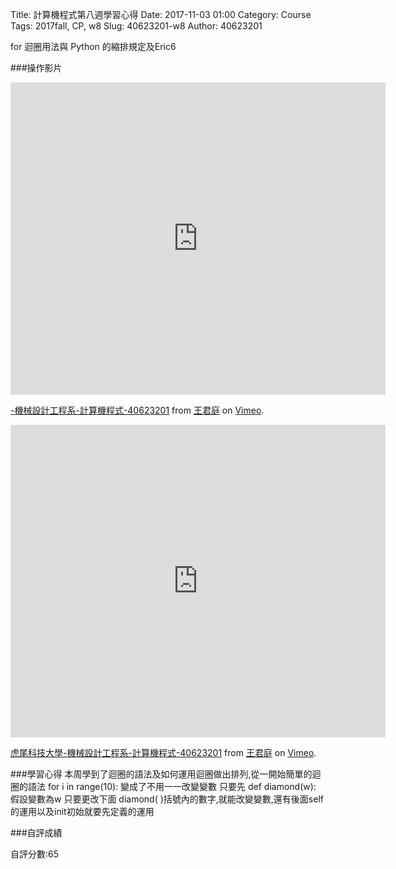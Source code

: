 Title: 計算機程式第八週學習心得
Date: 2017-11-03 01:00
Category: Course
Tags: 2017fall, CP,  w8
Slug: 40623201-w8
Author: 40623201

for 迴圈用法與 Python 的縮排規定及Eric6

<!-- PELICAN_END_SUMMARY -->

###操作影片

<iframe src="https://player.vimeo.com/video/241028153" width="600" height="500" frameborder="0" webkitallowfullscreen mozallowfullscreen allowfullscreen></iframe>
<p><a href="https://vimeo.com/241028153">-機械設計工程系-計算機程式-40623201</a> from <a href="https://vimeo.com/user73464997">王君庭</a> on <a href="https://vimeo.com">Vimeo</a>.</p>

<iframe src="https://player.vimeo.com/video/241027693" width="600" height="500" frameborder="0" webkitallowfullscreen mozallowfullscreen allowfullscreen></iframe>
<p><a href="https://vimeo.com/241027693">虎尾科技大學-機械設計工程系-計算機程式-40623201</a> from <a href="https://vimeo.com/user73464997">王君庭</a> on <a href="https://vimeo.com">Vimeo</a>.</p>

###學習心得
本周學到了迴圈的語法及如何運用迴圈做出排列,從一開始簡單的迴圈的語法 for i in range(10): 變成了不用一一改變變數 只要先 def diamond(w): 假設變數為w 只要更改下面 diamond( )括號內的數字,就能改變變數,還有後面self的運用以及init初始就要先定義的運用

###自評成績

自評分數:65

